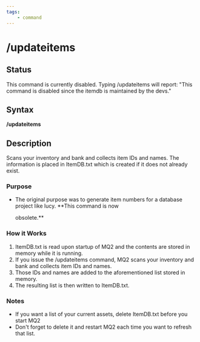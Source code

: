 ```yaml
---
tags:
    - command
---
```

# /updateitems

## Status

This command is currently disabled. Typing /updateitems will report: "This command is disabled since the itemdb is maintained by the devs."

## Syntax

**/updateitems**

## Description

Scans your inventory and bank and collects item IDs and names. The information is placed in ItemDB.txt which is created if it does not already exist.

### Purpose

* The original purpose was to generate item numbers for a database project like lucy. \*\*This command is now

  obsolete.\*\*

### How it Works

1. ItemDB.txt is read upon startup of MQ2 and the contents are stored in memory while it is running.
2. If you issue the /updateitems command, MQ2 scans your inventory and bank and collects item IDs and names.
3. Those IDs and names are added to the aforementioned list stored in memory.
4. The resulting list is then written to ItemDB.txt.

### Notes

* If you want a list of your current assets, delete ItemDB.txt before you start MQ2
* Don't forget to delete it and restart MQ2 each time you want to refresh that list.

